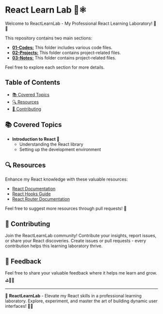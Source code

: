 # React Learn Lab 🚀⚛️

Welcome to ReactLearnLab - My Professional React Learning Laboratory! 🧪🔬

This repository contains two main sections:

- [**01-Codes:**](01-Codes/) This folder includes various code files.
- [**02-Projects:**](02-Projects/) This folder contains project-related files.
- [**03-Notes:**](03-Notes/) This folder contains project-related files.

Feel free to explore each section for more details.

## Table of Contents

- [📚 Covered Topics](#-covered-topics)
- [🔍 Resources](#-resources)
- [🤝 Contributing](#-contributing)

## 📚 Covered Topics

- **Introduction to React 🚀**
  - Understanding the React library
  - Setting up the development environment

## 🔍 Resources

Enhance my React knowledge with these valuable resources:

- [React Documentation](https://react.dev/learn)
- [React Hooks Guide](https://react.dev/reference/react/hooks)
- [React Router Documentation](https://reactrouter.com/en/main)


Feel free to suggest more resources through pull requests! 🚀

## 🤝 Contributing

Join the ReactLearnLab community! Contribute your insights, report issues, or share your React discoveries. Create issues or pull requests - every contribution helps this learning laboratory thrive.

## 📝 Feedback

Feel free to share your valuable feedback where it helps me learn and grow.⛳💪🏻

---

🧪 **ReactLearnLab** - Elevate my React skills in a professional learning laboratory. Explore, experiment, and master the art of building dynamic user interfaces! 🚀🔬
